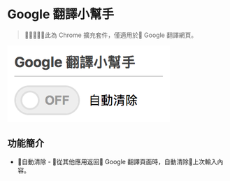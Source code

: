 # Google 翻譯小幫手
> 此為 Chrome 擴充套件，僅適用於 Google 翻譯網頁。

![sample](./sample.png)

## 功能簡介
* 自動清除 - 從其他應用返回 Google 翻譯頁面時，自動清除上次輸入內容。